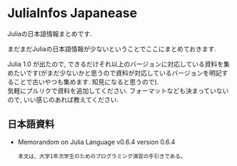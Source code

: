 # JuliaInfos Japanease

Juliaの日本語情報まとめです.

まだまだJuliaの日本語情報が少ないということでここにまとめておきます.

Julia 1.0 が出たので, できるだけそれ以上のバージョンに対応している資料を集めたいです(がまだ少ないかと思うので資料が対応しているバージョンを明記することで古いやつも集めます. 知見になると思うので).  
気軽にプルリクで資料を追加してください. 
フォーマットなども決まっていないので, いい感じのあれば教えてください.

## 日本語資料

- Memorandom on Julia Language v0.6.4
    version 0.6.4
    ```
    本文は、大学1年次学生のためのプログラミング演習の手引きである。
    ```




